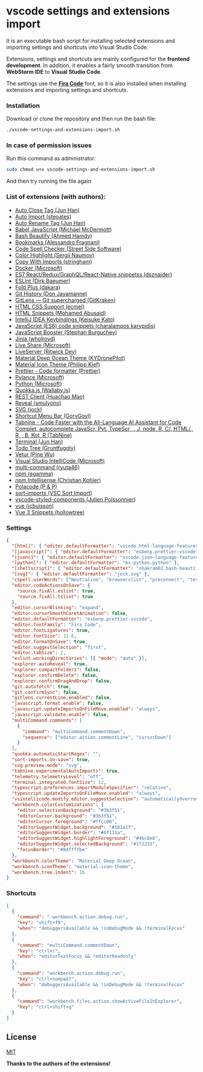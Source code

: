 # vscode settings and extensions import

It is an executable bash script for installing selected extensions and importing settings and shortcuts into Visual Studio Code.

Extensions, settings and shortcuts are mainly configured for the **frontend development**. In addition, it enables a fairly smooth transition from **WebStorm IDE** to **Visual Studio Code**.

The settings use the **[Fira Code](https://github.com/tonsky/FiraCode)** font, so it is also installed when installing extensions and importing settings and shortcuts.

### Installation

Download or clone the repository and then run the bash file:

```bash
./vscode-settings-and-extensions-import.sh
```

### In case of permission issues

Run this command as administrator:

```bash
sudo chmod u+x vscode-settings-and-extensions-import.sh
```

And then try running the file again

### List of extensions (with authors):

- [Auto Close Tag (Jun Han)](https://marketplace.visualstudio.com/items?itemName=formulahendry.auto-close-tag)
- [Auto Import (steoates)](https://marketplace.visualstudio.com/items?itemName=steoates.autoimport)
- [Auto Rename Tag (Jun Han)](https://marketplace.visualstudio.com/items?itemName=formulahendry.auto-rename-tag)
- [Babel JavaScript (Michael McDermott)](https://marketplace.visualstudio.com/items?itemName=mgmcdermott.vscode-language-babel)
- [Bash Beautify (Ahmed Hamdy)](https://marketplace.visualstudio.com/items?itemName=shakram02.bash-beautify)
- [Bookmarks (Alessandro Fragnani)](https://marketplace.visualstudio.com/items?itemName=alefragnani.Bookmarks)
- [Code Spell Checker (Street Side Software)](https://marketplace.visualstudio.com/items?itemName=streetsidesoftware.code-spell-checker)
- [Color Highlight (Sergii Naumov)](https://marketplace.visualstudio.com/items?itemName=naumovs.color-highlight)
- [Copy With Imports (stringham)](https://marketplace.visualstudio.com/items?itemName=stringham.copy-with-imports)
- [Docker (Microsoft)](https://marketplace.visualstudio.com/items?itemName=ms-azuretools.vscode-docker)
- [ES7 React/Redux/GraphQL/React-Native snippetss (dsznajder)](https://marketplace.visualstudio.com/items?itemName=dsznajder.es7-react-js-snippets)
- [ESLint (Dirk Baeumer)](https://marketplace.visualstudio.com/items?itemName=dbaeumer.vscode-eslint)
- [Fold Plus (dakara)](https://marketplace.visualstudio.com/items?itemName=dakara.dakara-foldplus)
- [Git History (Don Jayamanne)](https://marketplace.visualstudio.com/items?itemName=donjayamanne.githistory)
- [GitLens — Git supercharged (GitKraken)](https://marketplace.visualstudio.com/items?itemName=eamodio.gitlens)
- [HTML CSS Support (ecmel)](https://marketplace.visualstudio.com/items?itemName=ecmel.vscode-html-css)
- [HTML Snippets (Mohamed Abusaid)](https://marketplace.visualstudio.com/items?itemName=abusaidm.html-snippets)
- [IntelliJ IDEA Keybindings (Keisuke Kato)](https://marketplace.visualstudio.com/items?itemName=k--kato.intellij-idea-keybindings)
- [JavaScript (ES6) code snippets (charalampos karypidis)](https://marketplace.visualstudio.com/items?itemName=xabikos.JavaScriptSnippets)
- [JavaScript Booster (Stephan Burguchev)](https://marketplace.visualstudio.com/items?itemName=sburg.vscode-javascript-booster)
- [Jinja (wholroyd)](https://marketplace.visualstudio.com/items?itemName=wholroyd.jinja)
- [Live Share (Microsoft)](https://marketplace.visualstudio.com/items?itemName=MS-vsliveshare.vsliveshare)
- [LiveServer (Ritwick Dey)](https://marketplace.visualstudio.com/items?itemName=ritwickdey.LiveServer)
- [Material Deep Ocean Theme (KYDronePilot)](https://marketplace.visualstudio.com/items?itemName=KYDronePilot.material-deep-ocean-theme)
- [Material Icon Theme (Philipp Kief)](https://marketplace.visualstudio.com/items?itemName=PKief.material-icon-theme)
- [Prettier - Code formatter (Prettier)](https://marketplace.visualstudio.com/items?itemName=esbenp.prettier-vscode)
- [Pylance (Microsoft)](https://marketplace.visualstudio.com/items?itemName=ms-python.vscode-pylance)
- [Python (Microsoft)](https://marketplace.visualstudio.com/items?itemName=ms-python.python)
- [Quokka.js (Wallaby.js)](https://marketplace.visualstudio.com/items?itemName=WallabyJs.quokka-vscode)
- [REST Client (Huachao Mao)](https://marketplace.visualstudio.com/items?itemName=humao.rest-client)
- [Reveal (smulyono)](https://marketplace.visualstudio.com/items?itemName=smulyono.reveal)
- [SVG (jock)](https://marketplace.visualstudio.com/items?itemName=jock.svg)
- [Shortcut Menu Bar (GorvGoyl)](https://marketplace.visualstudio.com/items?itemName=jerrygoyal.shortcut-menu-bar)
- [Tabnine - Code Faster with the All-Language AI Assistant for Code Complet, autocomplete JavaScr, Pyt, TypeScr, ,, J, node, R, C/, HTML/,, R, , B, Kot, R (TabNine)](https://marketplace.visualstudio.com/items?itemName=TabNine.tabnine-vscode)
- [Terminal (Jun Han)](https://marketplace.visualstudio.com/items?itemName=formulahendry.terminal)
- [Todo Tree (Gruntfuggly)](https://marketplace.visualstudio.com/items?itemName=Gruntfuggly.todo-tree)
- [Vetur (Pine Wu)](https://github.com/helloroman/hr-study-buddy/blob/react-context/.eslintrc#:~:text=plugin%3Aprettier/recommended)
- [Visual Studio IntelliCode (Microsoft)](https://marketplace.visualstudio.com/items?itemName=VisualStudioExptTeam.vscodeintellicode)
- [multi-command (ryuta46)](https://marketplace.visualstudio.com/items?itemName=ryuta46.multi-command)
- [npm (egamma)](https://marketplace.visualstudio.com/items?itemName=eg2.vscode-npm-script)
- [npm Intellisense (Christian Kohler)](https://marketplace.visualstudio.com/items?itemName=christian-kohler.npm-intellisense)
- [Polacode (P & P)](https://marketplace.visualstudio.com/items?itemName=pnp.polacode)
- [sort-imports (VSC Sort Import)](https://marketplace.visualstudio.com/items?itemName=amatiasq.sort-imports)
- [vscode-styled-components (Julien Poissonnier)](https://marketplace.visualstudio.com/items?itemName=jpoissonnier.vscode-styled-components)
- [vue (jcbuisson)](https://marketplace.visualstudio.com/items?itemName=jcbuisson.vue)
- [Vue 3 Snippets (hollowtree)](https://marketplace.visualstudio.com/items?itemName=hollowtree.vue-snippets)

### Settings

```json
{
  "[html]": { "editor.defaultFormatter": "vscode.html-language-features" },
  "[javascript]": { "editor.defaultFormatter": "esbenp.prettier-vscode" },
  "[jsonc]": { "editor.defaultFormatter": "vscode.json-language-features" },
  "[python]": { "editor.defaultFormatter": "ms-python.python" },
  "[shellscript]": { "editor.defaultFormatter": "shakram02.bash-beautify" },
  "[svg]": { "editor.defaultFormatter": "jock.svg" },
  "cSpell.userWords": ["Neutralino", "browserslist", "preconnect", "testid"],
  "editor.codeActionsOnSave": {
    "source.fixAll.eslint": true,
    "source.fixAll.tslint": true
  },
  "editor.cursorBlinking": "expand",
  "editor.cursorSmoothCaretAnimation": false,
  "editor.defaultFormatter": "esbenp.prettier-vscode",
  "editor.fontFamily": "Fira Code",
  "editor.fontLigatures": true,
  "editor.fontSize": 12.8,
  "editor.formatOnSave": true,
  "editor.suggestSelection": "first",
  "editor.tabSize": 2,
  "eslint.workingDirectories": [{ "mode": "auto" }],
  "explorer.autoReveal": true,
  "explorer.compactFolders": false,
  "explorer.confirmDelete": false,
  "explorer.confirmDragAndDrop": false,
  "git.autofetch": true,
  "git.confirmSync": false,
  "gitlens.currentLine.enabled": false,
  "javascript.format.enable": false,
  "javascript.updateImportsOnFileMove.enabled": "always",
  "javascript.validate.enable": false,
  "multiCommand.commands": [
    {
      "command": "multiCommand.commentDown",
      "sequence": ["editor.action.commentLine", "cursorDown"]
    }
  ],
  "quokka.automaticStartRegex": "",
  "sort-imports.on-save": true,
  "svg.preview.mode": "svg",
  "tabnine.experimentalAutoImports": true,
  "telemetry.telemetryLevel": "off",
  "terminal.integrated.fontSize": 12,
  "typescript.preferences.importModuleSpecifier": "relative",
  "typescript.updateImportsOnFileMove.enabled": "always",
  "vsintellicode.modify.editor.suggestSelection": "automaticallyOverrodeDefaultValue",
  "workbench.colorCustomizations": {
    "editor.selectionBackground": "#3b3f51",
    "editorCursor.background": "#3b3f51",
    "editorCursor.foreground": "#ffcc00",
    "editorSuggestWidget.background": "#181a1f",
    "editorSuggestWidget.border": "#0f111a",
    "editorSuggestWidget.highlightForeground": "#4bc8e8",
    "editorSuggestWidget.selectedBackground": "#1f2233",
    "focusBorder": "#84ffffbe"
  },
  "workbench.colorTheme": "Material Deep Ocean",
  "workbench.iconTheme": "material-icon-theme",
  "workbench.tree.indent": 16
}
```

### Shortcuts

```json
[
  {
    "command": "-workbench.action.debug.run",
    "key": "shift+f9",
    "when": "debuggersAvailable && !inDebugMode && !terminalFocus"
  },
  {
    "command": "multiCommand.commentDown",
    "key": "ctrl+/",
    "when": "editorTextFocus && !editorReadonly"
  },
  {
    "command": "workbench.action.debug.run",
    "key": "ctrl+numpad7",
    "when": "debuggersAvailable && !inDebugMode && !terminalFocus"
  },
  {
    "command": "workbench.files.action.showActiveFileInExplorer",
    "key": "ctrl+shift+q"
  }
]
```

## License

[MIT](LICENSE)

**Thanks to the authors of the extensions!**
